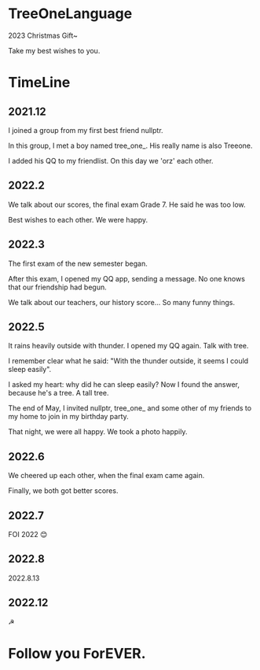 # TreeOneLanguage

2023 Christmas Gift~

Take my best wishes to you.

# TimeLine

## 2021.12 

I joined a group from my first best friend nullptr.

In this group, I met a boy named tree_one_. His really name is also Treeone.

I added his QQ to my friendlist. On this day we 'orz' each other.

## 2022.2

We talk about our scores, the final exam Grade 7. He said he was too low.

Best wishes to each other. We were happy.

## 2022.3

The first exam of the new semester began.

After this exam, I opened my QQ app, sending a message. No one knows that our friendship had begun.

We talk about our teachers, our history score... So many funny things.

## 2022.5

It rains heavily outside with thunder. I opened my QQ again. Talk with tree.

I remember clear what he said: "With the thunder outside, it seems I could sleep easily".

I asked my heart: why did he can sleep easily? Now I found the answer, because he's a tree. A tall tree.

The end of May, I invited nullptr, tree_one_ and some other of my friends to my home to join in my birthday party.

That night, we were all happy. We took a photo happily.

## 2022.6

We cheered up each other, when the final exam came again.

Finally, we both got better scores.

## 2022.7

FOI 2022 😊

## 2022.8

2022.8.13

## 2022.12

☭

# Follow you ForEVER.
